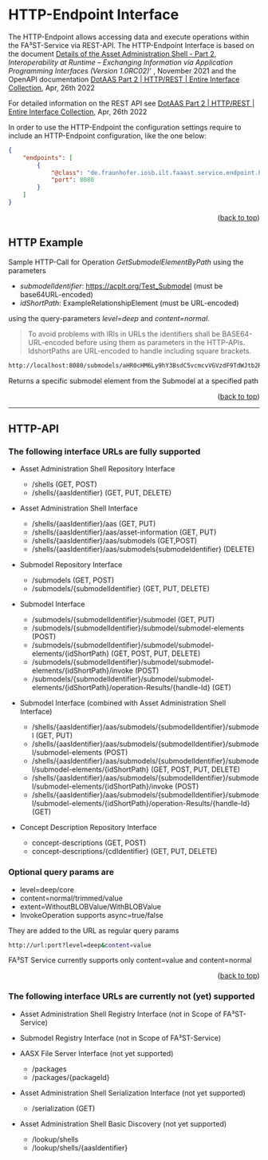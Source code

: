 # HTTP-Endpoint Interface

The HTTP-Endpoint allows accessing data and execute operations within the FA³ST-Service via REST-API.
The HTTP-Endpoint Interface is based on the document [Details of the Asset Administration Shell - Part 2](https://www.plattform-i40.de/IP/Redaktion/EN/Downloads/Publikation/Details_of_the_Asset_Administration_Shell_Part2_V1.html), _Interoperability at Runtime –
Exchanging Information via Application
Programming Interfaces (Version 1.0RC02)_' , November 2021 and the OpenAPI documentation [DotAAS Part 2 | HTTP/REST | Entire Interface Collection](https://app.swaggerhub.com/apis/Plattform_i40/Entire-Interface-Collection/V1.0RC01), Apr, 26th 2022

For detailed information on the REST API see
[DotAAS Part 2 | HTTP/REST | Entire Interface Collection](https://app.swaggerhub.com/apis/Plattform_i40/Entire-Interface-Collection/V1.0RC01), Apr, 26th 2022

In order to use the HTTP-Endpoint the configuration settings require to include an HTTP-Endpoint configuration, like the one below:
```json
{
	"endpoints": [
		{
			"@class": "de.fraunhofer.iosb.ilt.faaast.service.endpoint.http.HttpEndpoint",
			"port": 8080
		}
	]
}
```
<p align="right">(<a href="#top">back to top</a>)</p>

<!-- HTTP-EXAMPLE -->
## HTTP Example
Sample HTTP-Call for Operation _GetSubmodelElementByPath_
using the parameters
-   _submodelIdentifier_: https://acplt.org/Test_Submodel (must be base64URL-encoded)
-   _idShortPath_: ExampleRelationshipElement (must be URL-encoded)

using the query-parameters _level=deep_ and _content=normal_.

> To avoid problems with IRIs in URLs the identifiers shall be BASE64-URL-encoded before using them as parameters in the HTTP-APIs. IdshortPaths are URL-encoded to handle including square brackets.

```sh
http://localhost:8080/submodels/aHR0cHM6Ly9hY3BsdC5vcmcvVGVzdF9TdWJtb2RlbA==/submodel/submodel-elements/ExampleRelationshipElement?level=deep&content=normal
```

Returns a specific submodel element from the Submodel at a specified path
<p align="right">(<a href="#top">back to top</a>)</p>
<hr>

## HTTP-API
### The following interface URLs are fully supported
-   Asset Administration Shell Repository Interface
    -   /shells (GET, POST)
    -   /shells/{aasIdentifier} (GET, PUT, DELETE)

-   Asset Administration Shell Interface
    -   /shells/{aasIdentifier}/aas (GET, PUT)
    -   /shells/{aasIdentifier}/aas/asset-information (GET, PUT)
    -   /shells/{aasIdentifier}/aas/submodels (GET,POST)
    -   /shells/{aasIdentifier}/aas/submodels{submodeIdentifier} (DELETE)

-   Submodel Repository Interface
    -   /submodels (GET, POST)
    -   /submodels/{submodelIdentifier} (GET, PUT, DELETE)

-   Submodel Interface
    -   /submodels/{submodelIdentifier}/submodel (GET, PUT)
    -   /submodels/{submodelIdentifier}/submodel/submodel-elements (POST)
    -   /submodels/{submodelIdentifier}/submodel/submodel-elements/{idShortPath} (GET, POST, PUT, DELETE)
    -   /submodels/{submodelIdentifier}/submodel/submodel-elements/{idShortPath}/invoke (POST)
    -   /submodels/{submodelIdentifier}/submodel/submodel-elements/{idShortPath}/operation-Results/{handle-Id} (GET)

-   Submodel Interface (combined with Asset Administration Shell Interface)
    -   /shells/{aasIdentifier}/aas/submodels/{submodelIdentifier}/submodel (GET, PUT)
    -   /shells/{aasIdentifier}/aas/submodels/{submodelIdentifier}/submodel/submodel-elements (POST)
    -   /shells/{aasIdentifier}/aas/submodels/{submodelIdentifier}/submodel/submodel-elements/{idShortPath} (GET, POST, PUT, DELETE)
    -   /shells/{aasIdentifier}/aas/submodels/{submodelIdentifier}/submodel/submodel-elements/{idShortPath}/invoke (POST)
    -   /shells/{aasIdentifier}/aas/submodels/{submodelIdentifier}/submodel/submodel-elements/{idShortPath}/operation-Results/{handle-Id} (GET)

-   Concept Description Repository Interface
    -   concept-descriptions (GET, POST)
    -   concept-descriptions/{cdIdentifier} (GET, PUT, DELETE)

### Optional query params are
-   level=deep/core
-   content=normal/trimmed/value
-   extent=WithoutBLOBValue/WithBLOBValue
-   InvokeOperation supports async=true/false

They are added to the URL as regular query params
```sh
http://url:port?level=deep&content=value
```
FA³ST Service currently supports only content=value and content=normal

<p align="right">(<a href="#top">back to top</a>)</p>

### The following interface URLs are currently not (yet) supported
-   Asset Administration Shell Registry Interface (not in Scope of FA³ST-Service)

-   Submodel Registry Interface (not in Scope of FA³ST-Service)

-   AASX File Server Interface (not yet supported)
    -   /packages
    -   /packages/{packageId}

-   Asset Administration Shell Serialization Interface (not yet supported)
    -   /serialization (GET)

-   Asset Administration Shell Basic Discovery (not yet supported)
    -   /lookup/shells
    -   /lookup/shells/{aasIdentifier}
